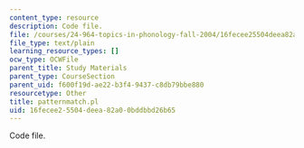 ```yaml
---
content_type: resource
description: Code file.
file: /courses/24-964-topics-in-phonology-fall-2004/16fecee25504deea82a00bddbbd26b65_patternmatch.pl
file_type: text/plain
learning_resource_types: []
ocw_type: OCWFile
parent_title: Study Materials
parent_type: CourseSection
parent_uid: f600f19d-ae22-b3f4-9437-c8db79bbe880
resourcetype: Other
title: patternmatch.pl
uid: 16fecee2-5504-deea-82a0-0bddbbd26b65
---
```

Code file.
